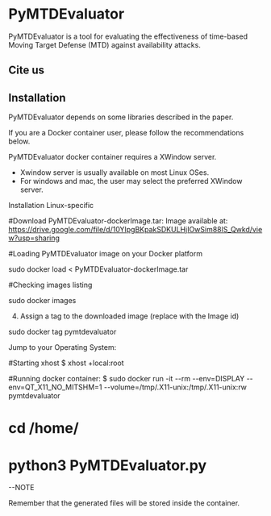 # PyMTDEvaluator  

PyMTDEvaluator is a tool for evaluating the effectiveness of time-based Moving Target Defense (MTD) against availability attacks.

## Cite us

## Installation

PyMTDEvaluator depends on some libraries described in the paper. 

If you are a Docker container user, please follow the recommendations below.

PyMTDEvaluator docker container requires a XWindow server. 
- Xwindow server is usually available on most Linux OSes.
- For windows and mac, the user may select the preferred XWindow server. 

Installation Linux-specific

#Download PyMTDEvaluator-dockerImage.tar: Image available at: https://drive.google.com/file/d/10YIpgBKpakSDKULHjIOwSim88lS_Qwkd/view?usp=sharing

#Loading PyMTDEvaluator image on your Docker platform

  sudo docker load < PyMTDEvaluator-dockerImage.tar

#Checking images listing

sudo docker images 

4) Assign a tag to the downloaded image (replace <img-id> with the Image id)

sudo docker tag <img-id> pymtdevaluator

Jump to your Operating System:

#Starting xhost
$ xhost +local:root

#Running docker container:
$ sudo docker run -it --rm     --env=DISPLAY     --env=QT_X11_NO_MITSHM=1     --volume=/tmp/.X11-unix:/tmp/.X11-unix:rw     pymtdevaluator

# cd /home/

# python3 PyMTDEvaluator.py

--NOTE

Remember that the generated files will be stored inside the container.
